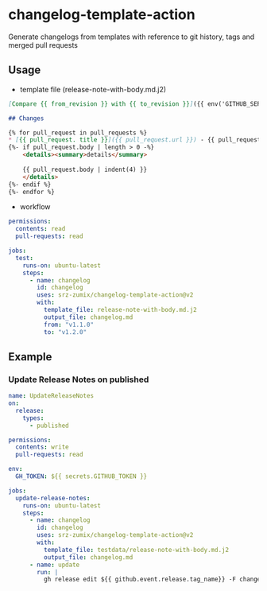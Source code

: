 # changelog-template-action

Generate changelogs from templates with reference to git history, tags and merged pull requests

## Usage

* template file (release-note-with-body.md.j2)

```markdown
[Compare {{ from_revision }} with {{ to_revision }}]({{ env('GITHUB_SERVER_URL') }}/{{ inputs.owner }}/{{ inputs.repo }}/compare/{{ from_revision }}...{{ to_revision }})

## Changes

{% for pull_request in pull_requests %}
* [{{ pull_request. title }}]({{ pull_request.url }}) - {{ pull_request.author.login }} {{ pull_request.mergedAt }}  
{%- if pull_request.body | length > 0 -%}
    <details><summary>details</summary>
    
    {{ pull_request.body | indent(4) }}
    </details>
{%- endif %}
{%- endfor %}
```

* workflow

```yaml
permissions:
  contents: read
  pull-requests: read

jobs:
  test:
    runs-on: ubuntu-latest
    steps:
      - name: changelog
        id: changelog
        uses: srz-zumix/changelog-template-action@v2
        with:
          template_file: release-note-with-body.md.j2
          output_file: changelog.md
          from: "v1.1.0"
          to: "v1.2.0"
```

## Example

### Update Release Notes on published

```yaml
name: UpdateReleaseNotes
on:
  release:
    types:
      - published

permissions:
  contents: write
  pull-requests: read

env:
  GH_TOKEN: ${{ secrets.GITHUB_TOKEN }}

jobs:
  update-release-notes:
    runs-on: ubuntu-latest
    steps:
      - name: changelog
        id: changelog
        uses: srz-zumix/changelog-template-action@v2
        with:
          template_file: testdata/release-note-with-body.md.j2
          output_file: changelog.md
      - name: update
        run: |
          gh release edit ${{ github.event.release.tag_name}} -F changelog.md
```

